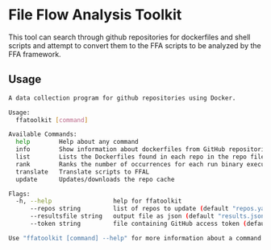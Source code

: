 # File Flow Analysis Toolkit
This tool can search through github repositories for dockerfiles and shell scripts and attempt to convert them to the
FFA scripts to be analyzed by the FFA framework.

## Usage
```bash
A data collection program for github repositories using Docker.

Usage:
  ffatoolkit [command]

Available Commands:
  help        Help about any command
  info        Show information about dockerfiles from GitHub repositories
  list        Lists the Dockerfiles found in each repo in the repo file
  rank        Ranks the number of occurrences for each run binary executed by the docker RUN command
  translate   Translate scripts to FFAL
  update      Updates/downloads the repo cache

Flags:
  -h, --help                 help for ffatoolkit
      --repos string         list of repos to update (default "repos.yaml")
      --resultsfile string   output file as json (default "results.json")
      --token string         file containing GitHub access token (default "token.txt")

Use "ffatoolkit [command] --help" for more information about a command.
```